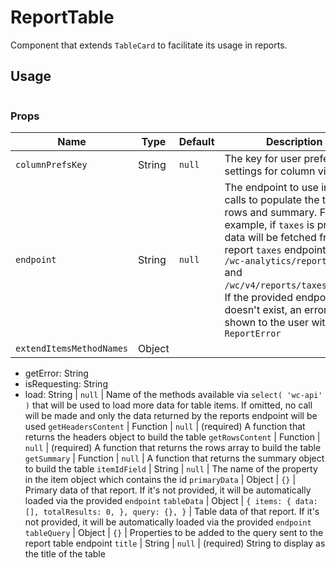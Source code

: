 ReportTable
===

Component that extends `TableCard` to facilitate its usage in reports.

## Usage

```jsx
```

### Props

Name | Type | Default | Description
--- | --- | --- | ---
`columnPrefsKey` | String | ``null`` | The key for user preferences settings for column visibility
`endpoint` | String | ``null`` | The endpoint to use in API calls to populate the table rows and summary. For example, if `taxes` is provided, data will be fetched from the report `taxes` endpoint (ie: `/wc-analytics/reports/taxes` and `/wc/v4/reports/taxes/stats`). If the provided endpoint doesn't exist, an error will be shown to the user with `ReportError`
`extendItemsMethodNames` | Object
  - getError: String
  - isRequesting: String
  - load: String | ``null`` | Name of the methods available via `select( 'wc-api' )` that will be used to load more data for table items. If omitted, no call will be made and only the data returned by the reports endpoint will be used
`getHeadersContent` | Function | ``null`` | (required) A function that returns the headers object to build the table
`getRowsContent` | Function | ``null`` | (required) A function that returns the rows array to build the table
`getSummary` | Function | ``null`` | A function that returns the summary object to build the table
`itemIdField` | String | ``null`` | The name of the property in the item object which contains the id
`primaryData` | Object | ``{}`` | Primary data of that report. If it's not provided, it will be automatically loaded via the provided `endpoint`
`tableData` | Object | ``{
    items: {
        data: [],
        totalResults: 0,
    },
    query: {},
}`` | Table data of that report. If it's not provided, it will be automatically loaded via the provided `endpoint`
`tableQuery` | Object | ``{}`` | Properties to be added to the query sent to the report table endpoint
`title` | String | ``null`` | (required) String to display as the title of the table
